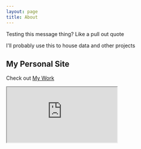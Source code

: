 ```yaml
---
layout: page
title: About
---
```


<p class="message">
  Testing this message thing? Like a pull out quote
</p>

I'll probably use this to house data and other projects

## My Personal Site

Check out [My Work](www.sonoshah.com)

<iframe src="https://public.tableau.com/views/Test-AsianDetailedOrigin_V3/Dashboard2" marginwidth="0" marginheight="0" scrolling="no"></iframe>